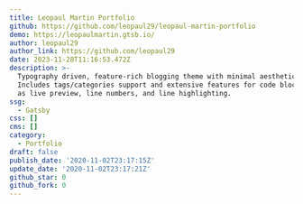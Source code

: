 ```yaml
---
title: Leopaul Martin Portfolio
github: https://github.com/leopaul29/leopaul-martin-portfolio
demo: https://leopaulmartin.gtsb.io/
author: leopaul29
author_link: https://github.com/leopaul29
date: 2023-11-28T11:16:53.472Z
description: >-
  Typography driven, feature-rich blogging theme with minimal aesthetics.
  Includes tags/categories support and extensive features for code blocks such
  as live preview, line numbers, and line highlighting.
ssg:
  - Gatsby
css: []
cms: []
category:
  - Portfolio
draft: false
publish_date: '2020-11-02T23:17:15Z'
update_date: '2020-11-02T23:17:21Z'
github_star: 0
github_fork: 0
---
```

